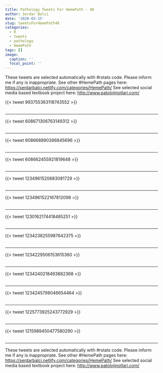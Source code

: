 ```yaml
---
title: Pathology Tweets For HemePath - 48
author: Serdar Balci
date: '2020-03-15'
slug: tweetsForHemePath48
categories:
  - R
  - tweets
  - pathology
  - HemePath
tags: []
image:
  caption: ''
  focal_point: ''
---
```



These tweets are selected automatically with #rstats code. Please inform me if any is inappropriate.
See other #HemePath pages here: https://serdarbalci.netlify.com/categories/HemePath/ 
See selected social media based textbook project here: http://www.patolojinotlari.com/

{{< tweet 993755363118743552 >}}
<br>
<br>
<hr>
{{< tweet 608671306763149312 >}}
<br>
<br>
<hr>
{{< tweet 608668890386845696 >}}
<br>
<br>
<hr>
{{< tweet 608662455921819648 >}}
<br>
<br>
<hr>
{{< tweet 1234961520683081729 >}}
<br>
<br>
<hr>
{{< tweet 1234961522167812098 >}}
<br>
<br>
<hr>
{{< tweet 1230162174418485251 >}}
<br>
<br>
<hr>
{{< tweet 1234238255987642375 >}}
<br>
<br>
<hr>
{{< tweet 1234229506153615360 >}}
<br>
<br>
<hr>
{{< tweet 1234240218493882368 >}}
<br>
<br>
<hr>
{{< tweet 1234245798046654464 >}}
<br>
<br>
<hr>
{{< tweet 1225773925243772929 >}}
<br>
<br>
<hr>
{{< tweet 1215989450477580290 >}}
<br>
<br>
<hr>


These tweets are selected automatically with #rstats code. Please inform me if any is inappropriate.
See other #HemePath pages here: https://serdarbalci.netlify.com/categories/HemePath/ 
See selected social media based textbook project here: http://www.patolojinotlari.com/
